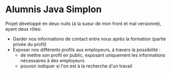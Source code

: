 # Alumnis Java Simplon
Projet développé en deux nuits (à la sueur de mon front et mal versionné), ayant deux rôles:
- Garder nos informations de contact entre nous après la formation (partie privée du profil)
- Exposer nos différents profils aux employeurs, à travers la possibilité : 
	- de mettre son profil en public, exposant uniquement les informations nécessaires à des employeurs
	- pouvoir indiquer si l'on est à la recherche d'un travail